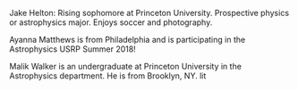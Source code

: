 Jake Helton:
Rising sophomore at Princeton University.
Prospective physics or astrophysics major. 
Enjoys soccer and photography.

Ayanna Matthews is from Philadelphia and is participating in the Astrophysics USRP Summer 2018!

Malik Walker is an undergraduate at Princeton University in the Astrophysics department. He is from Brooklyn, NY.
lit
